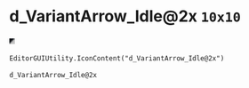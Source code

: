 # d_VariantArrow_Idle@2x `10x10`
<img src="/img/d_VariantArrow_Idle.png" width=10 height=10>

``` CSharp
EditorGUIUtility.IconContent("d_VariantArrow_Idle@2x")
```
```
d_VariantArrow_Idle@2x
```
